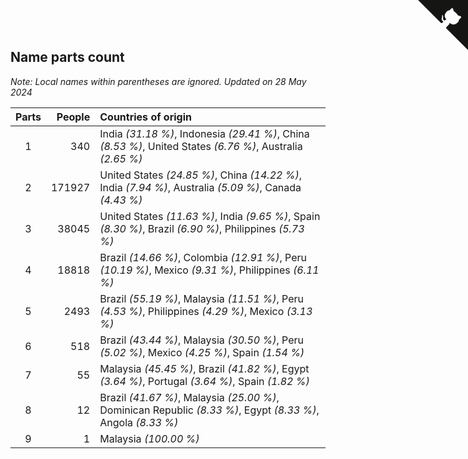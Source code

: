 ## Name parts count

*Note: Local names within parentheses are ignored.*
*Updated on 28 May 2024*

| Parts | People | Countries of origin |
| :--: | ---: | :--- |
| 1 | 340 | India *(31.18 %)*, Indonesia *(29.41 %)*, China *(8.53 %)*, United States *(6.76 %)*, Australia *(2.65 %)* |
| 2 | 171927 | United States *(24.85 %)*, China *(14.22 %)*, India *(7.94 %)*, Australia *(5.09 %)*, Canada *(4.43 %)* |
| 3 | 38045 | United States *(11.63 %)*, India *(9.65 %)*, Spain *(8.30 %)*, Brazil *(6.90 %)*, Philippines *(5.73 %)* |
| 4 | 18818 | Brazil *(14.66 %)*, Colombia *(12.91 %)*, Peru *(10.19 %)*, Mexico *(9.31 %)*, Philippines *(6.11 %)* |
| 5 | 2493 | Brazil *(55.19 %)*, Malaysia *(11.51 %)*, Peru *(4.53 %)*, Philippines *(4.29 %)*, Mexico *(3.13 %)* |
| 6 | 518 | Brazil *(43.44 %)*, Malaysia *(30.50 %)*, Peru *(5.02 %)*, Mexico *(4.25 %)*, Spain *(1.54 %)* |
| 7 | 55 | Malaysia *(45.45 %)*, Brazil *(41.82 %)*, Egypt *(3.64 %)*, Portugal *(3.64 %)*, Spain *(1.82 %)* |
| 8 | 12 | Brazil *(41.67 %)*, Malaysia *(25.00 %)*, Dominican Republic *(8.33 %)*, Egypt *(8.33 %)*, Angola *(8.33 %)* |
| 9 | 1 | Malaysia *(100.00 %)* |


<a href="https://github.com/JustinTimeCuber/wca_statistics" class="github-corner" aria-label="View source on Github"><svg width="80" height="80" viewBox="0 0 250 250" style="fill:#151513; color:#fff; position: absolute; top: 0; border: 0; right: 0;" aria-hidden="true"><path d="M0,0 L115,115 L130,115 L142,142 L250,250 L250,0 Z"></path><path d="M128.3,109.0 C113.8,99.7 119.0,89.6 119.0,89.6 C122.0,82.7 120.5,78.6 120.5,78.6 C119.2,72.0 123.4,76.3 123.4,76.3 C127.3,80.9 125.5,87.3 125.5,87.3 C122.9,97.6 130.6,101.9 134.4,103.2" fill="currentColor" style="transform-origin: 130px 106px;" class="octo-arm"></path><path d="M115.0,115.0 C114.9,115.1 118.7,116.5 119.8,115.4 L133.7,101.6 C136.9,99.2 139.9,98.4 142.2,98.6 C133.8,88.0 127.5,74.4 143.8,58.0 C148.5,53.4 154.0,51.2 159.7,51.0 C160.3,49.4 163.2,43.6 171.4,40.1 C171.4,40.1 176.1,42.5 178.8,56.2 C183.1,58.6 187.2,61.8 190.9,65.4 C194.5,69.0 197.7,73.2 200.1,77.6 C213.8,80.2 216.3,84.9 216.3,84.9 C212.7,93.1 206.9,96.0 205.4,96.6 C205.1,102.4 203.0,107.8 198.3,112.5 C181.9,128.9 168.3,122.5 157.7,114.1 C157.9,116.9 156.7,120.9 152.7,124.9 L141.0,136.5 C139.8,137.7 141.6,141.9 141.8,141.8 Z" fill="currentColor" class="octo-body"></path></svg></a><style>.github-corner:hover .octo-arm{animation:octocat-wave 560ms ease-in-out}@keyframes octocat-wave{0%,100%{transform:rotate(0)}20%,60%{transform:rotate(-25deg)}40%,80%{transform:rotate(10deg)}}@media (max-width:500px){.github-corner:hover .octo-arm{animation:none}.github-corner .octo-arm{animation:octocat-wave 560ms ease-in-out}}</style>
